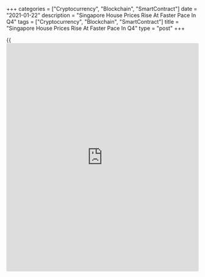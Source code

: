 +++
categories = ["Cryptocurrency", "Blockchain", "SmartContract"]
date = "2021-01-22"
description = "Singapore House Prices Rise At Faster Pace In Q4"
tags = ["Cryptocurrency", "Blockchain", "SmartContract"]
title = "Singapore House Prices Rise At Faster Pace In Q4"
type = "post"
+++

{{<iframe id="large-banner" src="https://www.bounty.group/#slide=2.0" width="100%" height="600" scrolling="no" style="border: 0px solid rgb(216, 221, 230); border-radius: 3px;">}}

Singapore house prices increased at a faster pace in the fourth quarter,
the Urban Redevelopment Authority reported Friday.

House prices grew 2.1 percent on a yearly basis, faster than the 0.8
percent increase seen in the previous quarter.

However, in 2020 as a whole, house price inflation slowed to 2.2 percent
from 2.7 percent in 2019.

Further, data showed that prices of landed properties dropped 1.6, while
prices of non-landed properties advanced 3.0 percent in the fourth
quarter. For the whole of 2020, prices of landed properties climbed 1.2
percent and those of non-landed properties were up 2.5 percent.

In the fourth quarter, rentals of houses edged up 0.1 percent, reversing
a 0.5 percent fall in the previous quarter.

For comments and feedback [contact](https://www.playgroundfx.com/contact/): editorial@rtt[news](https://www.letsplayfx.com/blog/forex-news-website/).com

[Economic News][1]

 **What parts of the world are seeing the best (and worst) economic
performances lately? Click[here][2] to check out our [Econ Scorecard][2]
and find out! See up-to-the-moment [ranking](https://www.playgroundfx.com/blog/crypto-exchange-ranking/)s for the best and worst
performers in [GDP][3], [unemployment rate][4], [inflation][5] and much
more.**

   1. www.rtt[news](https://www.letsplayfx.com/blog/forex-news-website/).com/Content/EconomicNews.aspx
   2. www.rtt[news](https://www.letsplayfx.com/blog/forex-news-website/).com/economic-scorecard/world-rank/industrial-production/highest-performance.aspx
   3. www.rtt[news](https://www.letsplayfx.com/blog/forex-news-website/).com/economic-scorecard/world-rank/GDP/highest-performance.aspx
   4. www.rtt[news](https://www.letsplayfx.com/blog/forex-news-website/).com/economic-scorecard/world-rank/unemployment-rate/lowest-performance.aspx
   5. www.rtt[news](https://www.letsplayfx.com/blog/forex-news-website/).com/economic-scorecard/world-rank/CPI/highest-performance.aspx